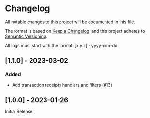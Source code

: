 # Changelog
All notable changes to this project will be documented in this file.

The format is based on [Keep a Changelog](https://keepachangelog.com/en/1.0.0/),
and this project adheres to [Semantic Versioning](https://semver.org/spec/v2.0.0.html).

All logs must start with the format: [x.y.z] - yyyy-mm-dd

## [1.1.0] - 2023-03-02
### Added
- Add transaction receipts handlers and filters (#13)

## [1.0.0] - 2023-01-26

Initial Release
